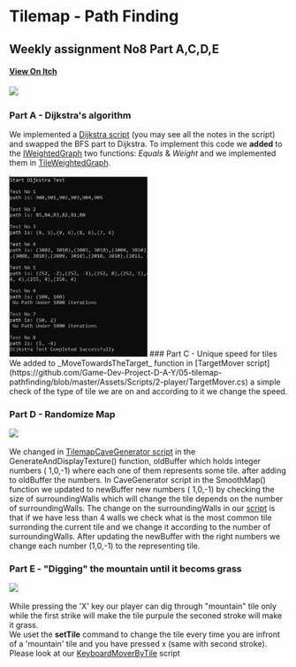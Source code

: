 # Tilemap - Path Finding  
## Weekly assignment No8 Part A,C,D,E  

#### [View On Itch](https://game-dev-project-d-a-y.itch.io/dijkstracave)
<img src=https://github.com/Game-Dev-Project-D-A-Y/05-tilemap-pathfinding/blob/master/itch.jpg width="180"/>    
    
    
### Part A - Dijkstra's algorithm   
We implemented a [Dijkstra script](https://github.com/Game-Dev-Project-D-A-Y/05-tilemap-pathfinding/blob/master/Assets/Scripts/5-dijkstra/Dijkstra.cs) (you may see all the  notes in the script)  and swapped the BFS part to Dijkstra. To implement this code we **added** to the [IWeightedGraph](https://github.com/Game-Dev-Project-D-A-Y/05-tilemap-pathfinding/blob/master/Assets/Scripts/5-dijkstra/IWeightedGraph.cs) two functions: _Equals_ & _Weight_ and we implemented them in [TileWeightedGraph](https://github.com/Game-Dev-Project-D-A-Y/05-tilemap-pathfinding/blob/master/Assets/Scripts/5-dijkstra/TileWeightedGraph.cs).    
    
<img src= https://github.com/Game-Dev-Project-D-A-Y/05-tilemap-pathfinding/blob/master/tests.jpg width="250"/> 
### Part C - Unique speed for tiles
We added to _MoveTowardsTheTarget_ function in [TargetMover script](https://github.com/Game-Dev-Project-D-A-Y/05-tilemap-pathfinding/blob/master/Assets/Scripts/2-player/TargetMover.cs) a simple check of the type of tile we are on and according to it we change the speed.  

### Part D - Randomize Map   
<img src=https://github.com/Game-Dev-Project-D-A-Y/05-tilemap-pathfinding/blob/master/Generate%20Map.jpg width="300"/>    
    
    
We changed in [TilemapCaveGenerator script](https://github.com/Game-Dev-Project-D-A-Y/05-tilemap-pathfinding/blob/master/Assets/Scripts/4-generation/TilemapCaveGenerator.cs) in the GenerateAndDisplayTexture() function, oldBuffer which holds integer numbers ( 1,0,-1) where each one of them represents some tile.
after adding to oldBuffer the numbers. In CaveGenerator script in the SmoothMap() function we updated to newBuffer new numbers ( 1,0,-1) by checking the size of surroundingWalls which will change the tile depends on the number of surroundingWalls.
The change on the surroundingWalls in our [script](https://github.com/Game-Dev-Project-D-A-Y/05-tilemap-pathfinding/blob/master/Assets/Scripts/4-generation/CaveGenerator.cs) is that if we have less than 4 walls we check what is the most common tile surronding the current tile and we change it according to the number of surroundingWalls.
After updating the newBuffer with the right numbers we change each number (1,0,-1) to the representing tile.

### Part E - "Digging" the mountain until it becoms grass   
    
<img src=https://github.com/Game-Dev-Project-D-A-Y/05-tilemap-pathfinding/blob/master/digging.jpg width="300"/>    
  
While pressing the 'X' key our player can dig through "mountain" tile only while the first strike will make the tile purpule the seconed stroke will make it grass.    
We uset the **setTile** command to change the tile every time you are infront of a 'mountain' tile and you have pressed x (same with second stroke). Please look at our [KeyboardMoverByTile](https://github.com/Game-Dev-Project-D-A-Y/05-tilemap-pathfinding/blob/master/Assets/Scripts/2-player/KeyboardMoverByTile.cs) script
